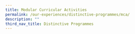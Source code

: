 ```yaml
---
title: Modular Curricular Activities
permalink: /our-experiences/distinctive-programmes/mca/
description: ""
third_nav_title: Distinctive Programmes
---
```

